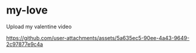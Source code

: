 # my-love

Upload my valentine video

https://github.com/user-attachments/assets/5a635ec5-90ee-4a43-9649-2c97877e9c4a

